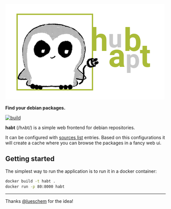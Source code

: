 ![habt](web/src/assets/logo.png)

**Find your debian packages.**

[![build](https://github.com/randombenj/habt/workflows/habt%20ci/badge.svg)](https://github.com/randombenj/habt/actions)

**habt** (/hʌbt/) is a simple web frontend for debian repositories.

It can be configured with [sources list](https://wiki.debian.org/SourcesList#sources.list_format)
entries. Based on this configurations it will create a cache where you can
browse the packages in a fancy web ui.

## Getting started

The simplest way to run the application is to run it in
a docker container:

```sh
docker build -t habt .
docker run -p 80:8000 habt
```

---
Thanks [@lueschem](https://github.com/lueschem) for the idea!
